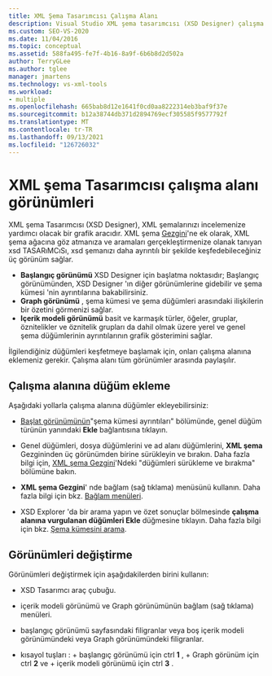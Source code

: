 ```yaml
---
title: XML Şema Tasarımcısı Çalışma Alanı
description: Visual Studio XML şema tasarımcısı (XSD Designer) çalışma alanındaki başlangıç, Graph ve içerik modeli görünümleri hakkında bilgi edinin.
ms.custom: SEO-VS-2020
ms.date: 11/04/2016
ms.topic: conceptual
ms.assetid: 588fa495-fe7f-4b16-8a9f-6b6b8d2d502a
author: TerryGLee
ms.author: tglee
manager: jmartens
ms.technology: vs-xml-tools
ms.workload:
- multiple
ms.openlocfilehash: 665bab8d12e1641f0cd0aa8222314eb3baf9f37e
ms.sourcegitcommit: b12a38744db371d2894769ecf305585f9577792f
ms.translationtype: MT
ms.contentlocale: tr-TR
ms.lasthandoff: 09/13/2021
ms.locfileid: "126726032"
---
```

# <a name="xml-schema-designer-workspace-views"></a>XML şema Tasarımcısı çalışma alanı görünümleri

XML şema Tasarımcısı (XSD Designer), XML şemalarınızı incelemenize yardımcı olacak bir grafik aracıdır. XML şema [Gezgini](../xml-tools/xml-schema-explorer.md)'ne ek olarak, XML şema ağacına göz atmanıza ve aramaları gerçekleştirmenize olanak tanıyan xsd TASARıMCıSı, xsd şemanızı daha ayrıntılı bir şekilde keşfedebileceğiniz üç görünüm sağlar.

- **Başlangıç görünümü** XSD Designer için başlatma noktasıdır; Başlangıç görünümünden, XSD Designer 'ın diğer görünümlerine gidebilir ve şema kümesi 'nin ayrıntılarına bakabilirsiniz.
- **Graph görünümü** , şema kümesi ve şema düğümleri arasındaki ilişkilerin bir özetini görmenizi sağlar.
- **Içerik modeli görünümü** basit ve karmaşık türler, öğeler, gruplar, öznitelikler ve öznitelik grupları da dahil olmak üzere yerel ve genel şema düğümlerinin ayrıntılarının grafik gösterimini sağlar.

İlgilendiğiniz düğümleri keşfetmeye başlamak için, onları çalışma alanına eklemeniz gerekir. Çalışma alanı tüm görünümler arasında paylaşılır.

## <a name="add-nodes-to-the-workspace"></a>Çalışma alanına düğüm ekleme

Aşağıdaki yollarla çalışma alanına düğümler ekleyebilirsiniz:

- [Başlat görünümünün](../xml-tools/start-view.md)"şema kümesi ayrıntıları" bölümünde, genel düğüm türünün yanındaki **Ekle** bağlantısına tıklayın.

- Genel düğümleri, dosya düğümlerini ve ad alanı düğümlerini, **XML şema** Gezgininden üç görünümden birine sürükleyin ve bırakın. Daha fazla bilgi için, [XML şema Gezgini](../xml-tools/xml-schema-explorer.md)'Ndeki "düğümleri sürükleme ve bırakma" bölümüne bakın.

- **XML şema Gezgini**' nde bağlam (sağ tıklama) menüsünü kullanın. Daha fazla bilgi için bkz. [Bağlam menüleri](../xml-tools/context-menus-xml-schema-explorer.md).

- XSD Explorer 'da bir arama yapın ve özet sonuçlar bölmesinde **çalışma alanına vurgulanan düğümleri Ekle** düğmesine tıklayın. Daha fazla bilgi için bkz. [Şema kümesini arama](../xml-tools/searching-the-schema-set.md).

## <a name="switch-views"></a>Görünümleri değiştirme

Görünümleri değiştirmek için aşağıdakilerden birini kullanın:

- XSD Tasarımcı araç çubuğu.

- içerik modeli görünümü ve Graph görünümünün bağlam (sağ tıklama) menüleri.

- başlangıç görünümü sayfasındaki filigranlar veya boş içerik modeli görünümündeki veya Graph görünümündeki filigranlar.

- kısayol tuşları : + başlangıç görünümü için ctrl **1** ,  + Graph görünüm için ctrl **2** ve  + içerik modeli görünümü için ctrl **3** .
